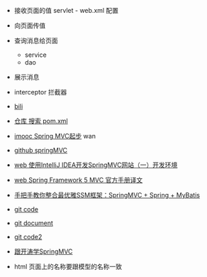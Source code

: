 - 接收页面的值 servlet - web.xml 配置
- 向页面传值

- 查询消息给页面 
    - service
    - dao

- 展示消息

- interceptor 拦截器

- [bili](https://www.bilibili.com/video/av14907450/?p=2)

- [仓库 搜索 pom.xml ](https://mvnrepository.com/artifact/org.springframework/spring-core/5.1.3.RELEASE)

- [imooc Spring MVC起步](https://www.imooc.com/video/8413) wan

- [github springMVC](https://github.com/Cenyol/SpringMVC/blob/master/src/main/webapp/WEB-INF/web.xml)

- [web 使用IntelliJ IDEA开发SpringMVC网站（一）开发环境 ](https://my.oschina.net/gaussik/blog/385697)

- [web Spring Framework 5 MVC 官方手册译文](https://www.jianshu.com/p/c6e4d7de6e0a)

- [手把手教你整合最优雅SSM框架：SpringMVC + Spring + MyBatis](https://blog.csdn.net/qq598535550/article/details/51703190)

- [git code](https://github.com/wosyingjun/beauty_ssm/tree/master/src)

- [git document](https://github.com/brianway/springmvc-mybatis-learning/tree/master/springmvc)

- [git code2](https://github.com/liyifeng1994/ssm)

- [跟开涛学SpringMVC ](http://sishuok.com/forum/blogPost/list/5160.html)

- html 页面上的名称要跟模型的名称一致